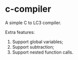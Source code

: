c-compiler
==========
A simple C to LC3 compiler.

Extra features:<br>
1. Support global variables;<br>
2. Support subtraction;<br>
3. Support nested function calls.
